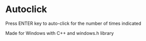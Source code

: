 # Autoclick

Press ENTER key to auto-click for the number of times indicated

Made for Windows with C++ and windows.h library
